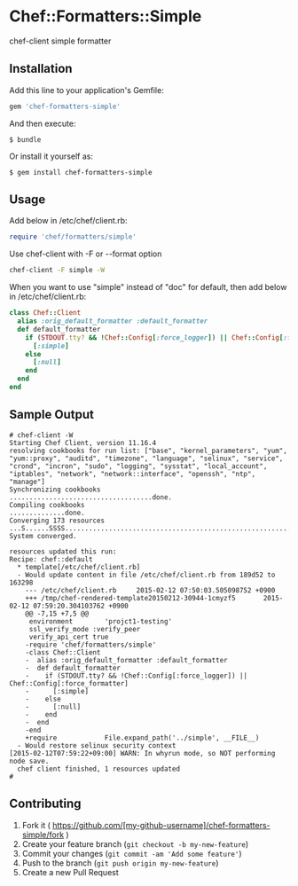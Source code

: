 # Chef::Formatters::Simple

chef-client simple formatter

## Installation

Add this line to your application's Gemfile:

```ruby
gem 'chef-formatters-simple'
```

And then execute:

    $ bundle

Or install it yourself as:

    $ gem install chef-formatters-simple

## Usage

Add below in /etc/chef/client.rb:

```ruby
require 'chef/formatters/simple'
```

Use chef-client with -F or --format option

```bash
chef-client -F simple -W
```

When you want to use "simple" instead of "doc" for default, then add below in /etc/chef/client.rb:

```ruby
class Chef::Client
  alias :orig_default_formatter :default_formatter
  def default_formatter
    if (STDOUT.tty? && !Chef::Config[:force_logger]) || Chef::Config[:force_formatter]
      [:simple]
    else
      [:null]
    end
  end
end
```

## Sample Output

```shell
# chef-client -W
Starting Chef Client, version 11.16.4
resolving cookbooks for run list: ["base", "kernel_parameters", "yum", "yum::proxy", "auditd", "timezone", "language", "selinux", "service", "crond", "incron", "sudo", "logging", "sysstat", "local_account", "iptables", "network", "network::interface", "openssh", "ntp", "manage"]
Synchronizing cookbooks
....................................done.
Compiling cookbooks
..............done.
Converging 173 resources
...S......SSSS............................................................S....S.........................S...........U.................................S.........................SS..........S....
System converged.

resources updated this run:
Recipe: chef::default
  * template[/etc/chef/client.rb]
  - Would update content in file /etc/chef/client.rb from 189d52 to 163298
    --- /etc/chef/client.rb     2015-02-12 07:50:03.505098752 +0900
    +++ /tmp/chef-rendered-template20150212-30944-1cmyzf5       2015-02-12 07:59:20.304103762 +0900
    @@ -7,15 +7,5 @@
     environment        'projct1-testing'
     ssl_verify_mode :verify_peer
     verify_api_cert true
    -require 'chef/formatters/simple'
    -class Chef::Client
    -  alias :orig_default_formatter :default_formatter
    -  def default_formatter
    -    if (STDOUT.tty? && !Chef::Config[:force_logger]) || Chef::Config[:force_formatter]
    -      [:simple]
    -    else
    -      [:null]
    -    end
    -  end
    -end
    +require            File.expand_path('../simple', __FILE__)
  - Would restore selinux security context
[2015-02-12T07:59:22+09:00] WARN: In whyrun mode, so NOT performing node save.
  chef client finished, 1 resources updated
#
```

## Contributing

1. Fork it ( https://github.com/[my-github-username]/chef-formatters-simple/fork )
2. Create your feature branch (`git checkout -b my-new-feature`)
3. Commit your changes (`git commit -am 'Add some feature'`)
4. Push to the branch (`git push origin my-new-feature`)
5. Create a new Pull Request
